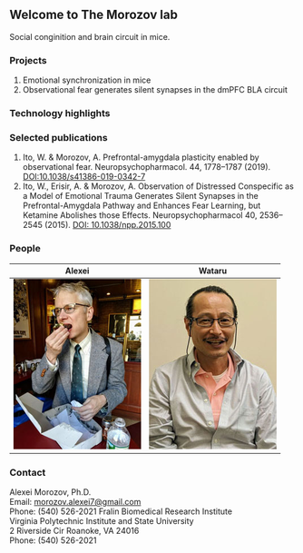 ## Welcome to The Morozov lab

Social conginition and brain circuit in mice. 

### Projects
1. Emotional synchronization in mice
2. Observational fear generates silent synapses in the dmPFC BLA circuit

### Technology highlights

### Selected publications
1. Ito, W. & Morozov, A. Prefrontal-amygdala plasticity enabled by observational fear. Neuropsychopharmacol. 44, 1778–1787 (2019). [DOI:10.1038/s41386-019-0342-7](https://doi.org/10.1038/s41386-019-0342-7)<BR>
2. Ito, W., Erisir, A. & Morozov, A. Observation of Distressed Conspecific as a Model of Emotional Trauma Generates Silent Synapses in the Prefrontal-Amygdala Pathway and Enhances Fear Learning, but Ketamine Abolishes those Effects. Neuropsychopharmacol 40, 2536–2545 (2015). [DOI: 10.1038/npp.2015.100](https://doi.org/10.1038/npp.2015.100)<BR>

### People

|Alexei|Wataru|
|:---:|:---:|
|![Alexei](alexei.jpg)|  ![Wataru](wataru.jpg)|

### Contact
Alexei Morozov, Ph.D.<BR>
Email: morozov.alexei7@gmail.com<BR>
Phone: (540) 526-2021
Fralin Biomedical Research Institute<BR>
Virginia Polytechnic Institute and State University<BR>
2 Riverside Cir Roanoke, VA 24016<BR>
Phone: (540) 526-2021
